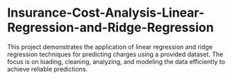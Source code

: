 # Insurance-Cost-Analysis-Linear-Regression-and-Ridge-Regression
This project demonstrates the application of linear regression and ridge regression techniques for predicting charges using a provided dataset. The focus is on loading, cleaning, analyzing, and modeling the data efficiently to achieve reliable predictions.
